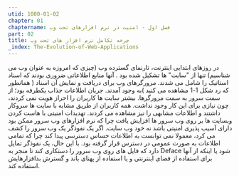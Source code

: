 ```yaml
---
utid: 1000-01-02
chapter: 01
chaptername: فصل اول - امنیت در نرم افزارهای تحت وب
part: 02
title: چرخه تکامل نرم افزار های تحت وب 
_index: The-Evolution-of-Web-Applications
---
```


در روزهای ابتدایی اینترنت، تارنمای گسترده وب (چیزی که امروزه به عنوان وب می شناسیم) تنها از "سایت" ها تشکیل شده بود . آنها منابع اطلاعاتی ضروری بودند که اسناد استاتیک را شامل می شدند. مرورگرهای وب برای دریافت و نمایش آن اسناد ( همانطور که رد شکل 1-1 مشاهده می کنید )به وجود آمدند. جریان اطلاعات جذاب یکطرفه بود؛ از سمت سرور به سمت مرورگرها. بیشتر سایت ها کاربران را احراز هویت نمی کردند، چون نیازی برای این کار وجود نداشت. همه کاربران از طریق مشابه با سایت ها سروکار داشتند و اطلاعات مشابهی را نیز مشاهده می کردند. تهدیدات امنیتی  با هاست کردن وبسایت ها بر روی وب سرور ها افزایش یافت چرا که نرم افزارهای وب سرور ممکن بود دارای آسیب پذیری امنیتی باشد نه خود وب سایت. اگر یک نفوذگر یک وب سرور را کشف می کرد، معمولا نمی توانست به اطلاعات حساس دسترسی پیدا کند چرا که تمامی اطلاعات به صورت عمومی در دسترس قرار گرفته بود. با این حال، یک نفوذگر تمایل دارد که فایل های روی وب سرور را دستکاری کند تا منجر به Deface شود یا اینکه از آنها برای استفاده از فضای اینترنتی و یا استفاده از پهنای باند و گسترش بدافزارهایش استفاده کند.